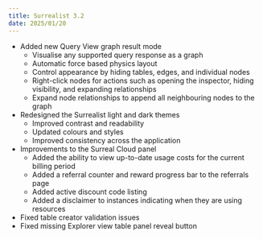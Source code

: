 ```yaml
---
title: Surrealist 3.2
date: 2025/01/20
---
```


- Added new Query View graph result mode
	- Visualise any supported query response as a graph
	- Automatic force based physics layout
	- Control appearance by hiding tables, edges, and individual nodes
	- Right-click nodes for actions such as opening the inspector, hiding visibility, and expanding relationships
	- Expand node relationships to append all neighbouring nodes to the graph
- Redesigned the Surrealist light and dark themes
	- Improved contrast and readability
	- Updated colours and styles
	- Improved consistency across the application
- Improvements to the Surreal Cloud panel
	- Added the ability to view up-to-date usage costs for the current billing period
	- Added a referral counter and reward progress bar to the referrals page
	- Added active discount code listing
	- Added a disclaimer to instances indicating when they are using resources
- Fixed table creator validation issues
- Fixed missing Explorer view table panel reveal button